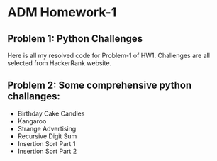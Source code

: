 # ADM Homework-1

## Problem 1: Python Challenges

Here is all my resolved code for Problem-1 of HW1. Challenges are all selected from HackerRank website.

## Problem 2: Some comprehensive python challanges: 
- Birthday Cake Candles
- Kangaroo
- Strange Advertising
- Recursive Digit Sum
- Insertion Sort Part 1
- Insertion Sort Part 2

